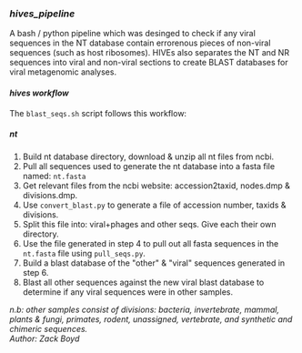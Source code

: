 ### _hives_pipeline_  
A bash / python pipeline which was desinged to check if any viral sequences in the NT database contain errorenous pieces of non-viral sequences (such as host ribosomes). HIVEs also separates the NT and NR sequences into viral and non-viral sections to create BLAST databases for viral metagenomic analyses.

#### _hives workflow_ 
The ``blast_seqs.sh`` script follows this workflow:  
  
  ##### _nt_ 
1. Build nt database directory, download & unzip all nt files from ncbi.  
2. Pull all sequences used to generate the nt database into a fasta file named: ``nt.fasta`` 
3. Get relevant files from the ncbi website: accession2taxid, nodes.dmp & divisions.dmp.  
4. Use `` convert_blast.py `` to generate a file of accession number, taxids & divisions.  
5. Split this file into: viral+phages and other seqs. Give each their own directory.
6. Use the file generated in step 4 to pull out all fasta sequences in the ``nt.fasta`` file using ``pull_seqs.py``.  
7. Build a blast database of the "other" & "viral" sequences generated in step 6.  
8. Blast all other sequences against the new viral blast database to determine if any viral sequences were in other samples.  
  
  
_n.b: other samples consist of divisions: bacteria, invertebrate, mammal, plants & fungi, primates, rodent, unassigned, vertebrate, and synthetic and chimeric sequences._  
_Author: Zack Boyd_



